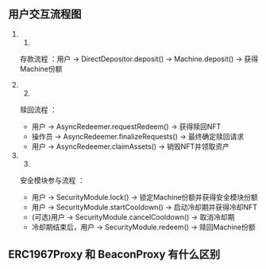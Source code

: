 ## 用户交互流程图
1. 1.
   存款流程 ：用户 → DirectDepositor.deposit() → Machine.deposit() → 获得Machine份额
2. 2.
   赎回流程 ：
   
   - 用户 → AsyncRedeemer.requestRedeem() → 获得赎回NFT
   - 操作员 → AsyncRedeemer.finalizeRequests() → 最终确定赎回请求
   - 用户 → AsyncRedeemer.claimAssets() → 销毁NFT并领取资产
3. 3.
   安全模块参与流程 ：
   
   - 用户 → SecurityModule.lock() → 锁定Machine份额并获得安全模块份额
   - 用户 → SecurityModule.startCooldown() → 启动冷却期并获得冷却NFT
   - (可选)用户 → SecurityModule.cancelCooldown() → 取消冷却期
   - 冷却期结束后，用户 → SecurityModule.redeem() → 赎回Machine份额

## ERC1967Proxy 和 BeaconProxy 有什么区别
